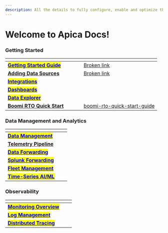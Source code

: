 ```yaml
---
description: All the details to fully configure, enable and optimize the Ascent platform.
---
```


# Welcome to Apica Docs!

### Getting Started

<table data-view="cards"><thead><tr><th></th><th data-hidden data-card-cover data-type="files"></th><th data-hidden></th><th data-hidden></th><th data-hidden data-card-target data-type="content-ref"></th></tr></thead><tbody><tr><td><a href="getting-started/logiq-saas/"><mark style="color:blue;"><strong>Getting Started Guide</strong></mark></a></td><td></td><td></td><td></td><td><a href="broken-reference">Broken link</a></td></tr><tr><td><a href="data-sources/overview.md"><strong>Adding Data Sources</strong></a></td><td></td><td></td><td></td><td><a href="broken-reference">Broken link</a></td></tr><tr><td><a href="integrations/list-of-integrations/"><mark style="color:blue;"><strong>Integrations</strong></mark></a></td><td></td><td></td><td></td><td></td></tr><tr><td><a href="getting-started/overview.md"><mark style="color:blue;"><strong>Dashboards</strong></mark></a></td><td></td><td></td><td></td><td></td></tr><tr><td><a href="data-management/overview-1/"><mark style="color:blue;"><strong>Data Explorer</strong></mark></a></td><td></td><td></td><td></td><td></td></tr><tr><td><a href="getting-started/boomi-rto-quick-start-guide/"><strong>Boomi RTO Quick Start</strong></a></td><td></td><td></td><td></td><td><a href="getting-started/boomi-rto-quick-start-guide/">boomi-rto-quick-start-guide</a></td></tr></tbody></table>

### Data Management and Analytics

<table data-view="cards"><thead><tr><th></th><th data-hidden></th><th data-hidden></th></tr></thead><tbody><tr><td><a href="data-management/overview.md"><mark style="color:blue;"><strong>Data Management</strong></mark></a></td><td></td><td></td></tr><tr><td><a href="flow/pipeline-management/data-flow-pipelines.md"><strong>Telemetry Pipeline</strong></a></td><td></td><td></td></tr><tr><td><a href="flow/forwarding-to-monitoring-tools/datadog-forwarding.md"><mark style="color:blue;"><strong>Data Forwarding</strong></mark></a></td><td></td><td></td></tr><tr><td><a href="flow/splunk-forwarding/"><mark style="color:blue;"><strong>Splunk Forwarding</strong></mark></a></td><td></td><td></td></tr><tr><td><a href="fleet-management/overview.md"><mark style="color:blue;"><strong>Fleet Management</strong></mark></a></td><td></td><td></td></tr><tr><td><a href="logiq-events/time-series-ai-ml/"><mark style="color:blue;"><strong>Time-Series AI/ML</strong></mark></a></td><td></td><td></td></tr></tbody></table>

### Observability

<table data-view="cards"><thead><tr><th></th><th data-hidden></th><th data-hidden></th></tr></thead><tbody><tr><td><a href="infra-and-application-monitoring/prometheus/"><mark style="color:blue;"><strong>Monitoring Overview</strong></mark></a></td><td></td><td></td></tr><tr><td><a href="log-management/log-management-overview.md"><mark style="color:blue;"><strong>Log Management</strong></mark></a></td><td></td><td></td></tr><tr><td><a href="observe/overview/"><mark style="color:blue;"><strong>Distributed Tracing</strong></mark></a></td><td></td><td></td></tr></tbody></table>


